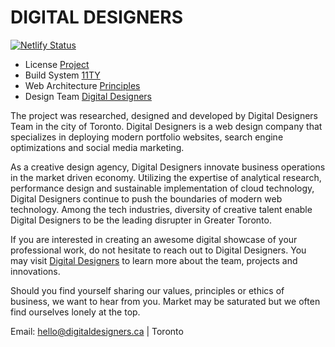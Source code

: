 # DIGITAL DESIGNERS

[![Netlify Status](https://api.netlify.com/api/v1/badges/b0e1d863-2248-43fa-a774-f239e4d647ab/deploy-status)](https://app.netlify.com/sites/corey-david/deploys)

- License [Project](https://kiri-vadivelu.ca/license.txt)
- Build System [11TY](https://11ty.dev/)
- Web Architecture [Principles](https://jamstack.org/)
- Design Team [Digital Designers](https://digitaldesigners.ca)

The project was researched, designed and developed by Digital Designers Team in the city of Toronto. Digital Designers is a web design company that specializes in deploying modern portfolio websites, search engine optimizations and social media marketing.

As a creative design agency, Digital Designers innovate business operations in the market driven economy. Utilizing the expertise of analytical research, performance design and sustainable implementation of cloud technology, Digital Designers continue to push the boundaries of modern web technology. Among the tech industries, diversity of creative talent enable Digital Designers to be the leading disrupter in Greater Toronto.

If you are interested in creating an awesome digital showcase of your professional work, do not hesitate to reach out to Digital Designers. You may visit [Digital Designers](https://digitaldesigners.ca) to learn more about the team, projects and innovations.

Should you find yourself sharing our values, principles or ethics of business, we want to hear from you. Market may be saturated but we often find ourselves lonely at the top.

Email: hello@digitaldesigners.ca | Toronto

